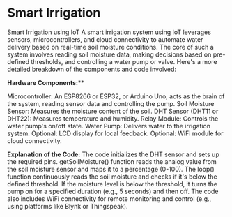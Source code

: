 # Smart Irrigation
Smart Irrigation using IoT
A smart irrigation system using IoT leverages sensors, microcontrollers, and cloud connectivity to automate water delivery based on real-time soil moisture conditions. The core of such a system involves reading soil moisture data, making decisions based on pre-defined thresholds, and controlling a water pump or valve. 
Here's a more detailed breakdown of the components and code involved:


 **Hardware Components:****

Microcontroller: An ESP8266 or ESP32, or Arduino Uno, acts as the brain of the system, reading sensor data and controlling the pump. 
Soil Moisture Sensor: Measures the moisture content of the soil. 
DHT Sensor (DHT11 or DHT22): Measures temperature and humidity. 
Relay Module: Controls the water pump's on/off state. 
Water Pump: Delivers water to the irrigation system. 
Optional: LCD display for local feedback. 
Optional: WiFi module for cloud connectivity. 

**Explanation of the Code:**
The code initializes the DHT sensor and sets up the required pins.
getSoilMoisture() function reads the analog value from the soil moisture sensor and maps it to a percentage (0-100).
The loop() function continuously reads the soil moisture and checks if it's below the defined threshold.
If the moisture level is below the threshold, it turns the pump on for a specified duration (e.g., 5 seconds) and then off.
The code also includes WiFi connectivity for remote monitoring and control (e.g., using platforms like Blynk or Thingspeak). 
